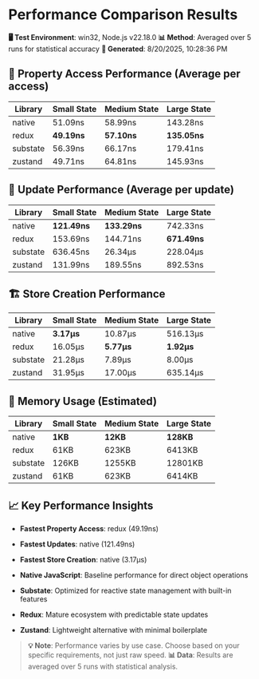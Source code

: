 # Performance Comparison Results

**🖥️ Test Environment**: win32, Node.js v22.18.0
**📊 Method**: Averaged over 5 runs for statistical accuracy
**📅 Generated**: 8/20/2025, 10:28:36 PM

## 🎯 Property Access Performance (Average per access)

| Library | Small State | Medium State | Large State |
|---------|-------------|--------------|-------------|
| native | 51.09ns | 58.99ns | 143.28ns |
| redux | **49.19ns** | **57.10ns** | **135.05ns** |
| substate | 56.39ns | 66.17ns | 179.41ns |
| zustand | 49.71ns | 64.81ns | 145.93ns |

## 🔄 Update Performance (Average per update)

| Library | Small State | Medium State | Large State |
|---------|-------------|--------------|-------------|
| native | **121.49ns** | **133.29ns** | 742.33ns |
| redux | 153.69ns | 144.71ns | **671.49ns** |
| substate | 636.45ns | 26.34μs | 228.04μs |
| zustand | 131.99ns | 189.55ns | 892.53ns |

## 🏗️ Store Creation Performance

| Library | Small State | Medium State | Large State |
|---------|-------------|--------------|-------------|
| native | **3.17μs** | 10.87μs | 516.13μs |
| redux | 16.05μs | **5.77μs** | **1.92μs** |
| substate | 21.28μs | 7.89μs | 8.00μs |
| zustand | 31.95μs | 17.00μs | 635.14μs |

## 🧠 Memory Usage (Estimated)

| Library | Small State | Medium State | Large State |
|---------|-------------|--------------|-------------|
| native | **1KB** | **12KB** | **128KB** |
| redux | 61KB | 623KB | 6413KB |
| substate | 126KB | 1255KB | 12801KB |
| zustand | 61KB | 623KB | 6414KB |

## 📈 Key Performance Insights

- **Fastest Property Access**: redux (49.19ns)
- **Fastest Updates**: native (121.49ns)
- **Fastest Store Creation**: native (3.17μs)

- **Native JavaScript**: Baseline performance for direct object operations
- **Substate**: Optimized for reactive state management with built-in features
- **Redux**: Mature ecosystem with predictable state updates
- **Zustand**: Lightweight alternative with minimal boilerplate

> **💡 Note**: Performance varies by use case. Choose based on your specific requirements, not just raw speed.
> **📊 Data**: Results are averaged over 5 runs with statistical analysis.
